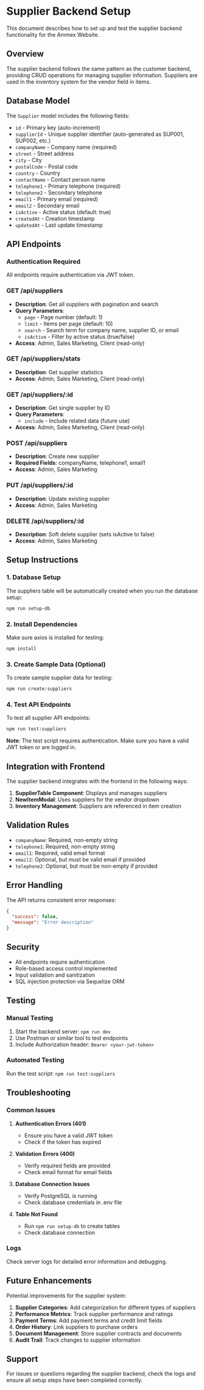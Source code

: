 # Supplier Backend Setup

This document describes how to set up and test the supplier backend functionality for the Ammex Website.

## Overview

The supplier backend follows the same pattern as the customer backend, providing CRUD operations for managing supplier information. Suppliers are used in the inventory system for the vendor field in items.

## Database Model

The `Supplier` model includes the following fields:

- `id` - Primary key (auto-increment)
- `supplierId` - Unique supplier identifier (auto-generated as SUP001, SUP002, etc.)
- `companyName` - Company name (required)
- `street` - Street address
- `city` - City
- `postalCode` - Postal code
- `country` - Country
- `contactName` - Contact person name
- `telephone1` - Primary telephone (required)
- `telephone2` - Secondary telephone
- `email1` - Primary email (required)
- `email2` - Secondary email
- `isActive` - Active status (default: true)
- `createdAt` - Creation timestamp
- `updatedAt` - Last update timestamp

## API Endpoints

### Authentication Required
All endpoints require authentication via JWT token.

### GET /api/suppliers
- **Description**: Get all suppliers with pagination and search
- **Query Parameters**:
  - `page` - Page number (default: 1)
  - `limit` - Items per page (default: 10)
  - `search` - Search term for company name, supplier ID, or email
  - `isActive` - Filter by active status (true/false)
- **Access**: Admin, Sales Marketing, Client (read-only)

### GET /api/suppliers/stats
- **Description**: Get supplier statistics
- **Access**: Admin, Sales Marketing, Client (read-only)

### GET /api/suppliers/:id
- **Description**: Get single supplier by ID
- **Query Parameters**:
  - `include` - Include related data (future use)
- **Access**: Admin, Sales Marketing, Client (read-only)

### POST /api/suppliers
- **Description**: Create new supplier
- **Required Fields**: companyName, telephone1, email1
- **Access**: Admin, Sales Marketing

### PUT /api/suppliers/:id
- **Description**: Update existing supplier
- **Access**: Admin, Sales Marketing

### DELETE /api/suppliers/:id
- **Description**: Soft delete supplier (sets isActive to false)
- **Access**: Admin, Sales Marketing

## Setup Instructions

### 1. Database Setup
The suppliers table will be automatically created when you run the database setup:

```bash
npm run setup-db
```

### 2. Install Dependencies
Make sure axios is installed for testing:

```bash
npm install
```

### 3. Create Sample Data (Optional)
To create sample supplier data for testing:

```bash
npm run create:suppliers
```

### 4. Test API Endpoints
To test all supplier API endpoints:

```bash
npm run test:suppliers
```

**Note**: The test script requires authentication. Make sure you have a valid JWT token or are logged in.

## Integration with Frontend

The supplier backend integrates with the frontend in the following ways:

1. **SupplierTable Component**: Displays and manages suppliers
2. **NewItemModal**: Uses suppliers for the vendor dropdown
3. **Inventory Management**: Suppliers are referenced in item creation

## Validation Rules

- `companyName`: Required, non-empty string
- `telephone1`: Required, non-empty string
- `email1`: Required, valid email format
- `email2`: Optional, but must be valid email if provided
- `telephone2`: Optional, but must be non-empty if provided

## Error Handling

The API returns consistent error responses:

```json
{
  "success": false,
  "message": "Error description"
}
```

## Security

- All endpoints require authentication
- Role-based access control implemented
- Input validation and sanitization
- SQL injection protection via Sequelize ORM

## Testing

### Manual Testing
1. Start the backend server: `npm run dev`
2. Use Postman or similar tool to test endpoints
3. Include Authorization header: `Bearer <your-jwt-token>`

### Automated Testing
Run the test script: `npm run test:suppliers`

## Troubleshooting

### Common Issues

1. **Authentication Errors (401)**
   - Ensure you have a valid JWT token
   - Check if the token has expired

2. **Validation Errors (400)**
   - Verify required fields are provided
   - Check email format for email fields

3. **Database Connection Issues**
   - Verify PostgreSQL is running
   - Check database credentials in .env file

4. **Table Not Found**
   - Run `npm run setup-db` to create tables
   - Check database connection

### Logs
Check server logs for detailed error information and debugging.

## Future Enhancements

Potential improvements for the supplier system:

1. **Supplier Categories**: Add categorization for different types of suppliers
2. **Performance Metrics**: Track supplier performance and ratings
3. **Payment Terms**: Add payment terms and credit limit fields
4. **Order History**: Link suppliers to purchase orders
5. **Document Management**: Store supplier contracts and documents
6. **Audit Trail**: Track changes to supplier information

## Support

For issues or questions regarding the supplier backend, check the logs and ensure all setup steps have been completed correctly.
